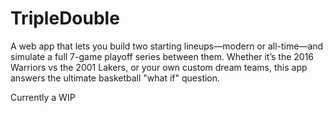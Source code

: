 # TripleDouble
 A web app that lets you build two starting lineups—modern or all-time—and simulate a full 7-game playoff series between them. Whether it’s the 2016 Warriors vs the 2001 Lakers, or your own custom dream teams, this app answers the ultimate basketball "what if" question.

Currently a WIP

